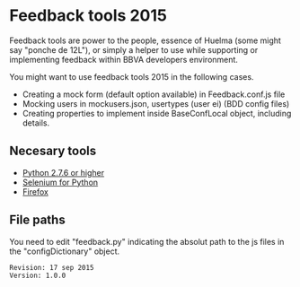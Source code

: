 Feedback tools 2015
===================

Feedback tools are power to the people, essence of Huelma (some might say "ponche de 12L"), or
simply a helper to use while supporting or implementing feedback within BBVA developers environment.


You might want to use feedback tools 2015 in the following cases.

* Creating a mock form (default option available) in Feedback.conf.js file
* Mocking users in mockusers.json, usertypes (user ei) (BDD config files)
* Creating properties to implement inside BaseConfLocal object, including details.

Necesary tools
--------------

* [Python 2.7.6 or higher](https://www.python.org/downloads/)
* [Selenium for Python](http://www.seleniumhq.org/download/)
* [Firefox](https://www.mozilla.org/en-US/firefox/products/)

File paths
----------
You need to edit "feedback.py" indicating the absolut path to the js files in the "configDictionary" object.

    Revision: 17 sep 2015
    Version: 1.0.0
